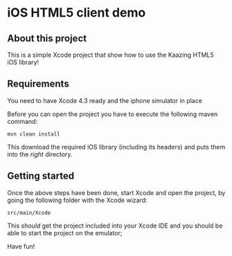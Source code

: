 iOS HTML5 client demo
=====================

About this project
------------------
This is a simple Xcode project that show how to use the Kaazing HTML5 iOS library!

Requirements
------------

You need to have Xcode 4.3 ready and the iphone simulator in place

Before you can open the project you have to execute the following maven command:

    mvn clean install

This download the required iOS library (including its headers) and puts them into the _right_ directory.


Getting started
---------------
Once the above steps have been done, start Xcode and open the project, by going the following folder with the Xcode wizard:

    src/main/Xcode

This _should_ get the project included into your Xcode IDE and you should be able to start the project on the emulator;

Have fun!




